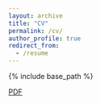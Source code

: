 ```yaml
---
layout: archive
title: "CV"
permalink: /cv/
author_profile: true
redirect_from:
  - /resume
---
```

{% include base_path %}

<a href="devsubramanian.github.io/Resume.pdf" target="_blank">PDF</a>

